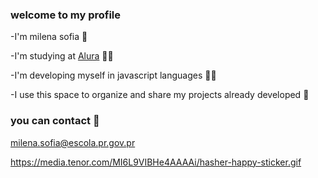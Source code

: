 ### welcome to my profile 

-I'm milena sofia 👧

-I'm studying at [Alura](https://www.alura.pr.gov.br) 👩‍🎓

-I'm developing myself in javascript languages 👩‍🎓

-I use this space to organize and share my projects already developed 🖤

### you can contact 📧

milena.sofia@escola.pr.gov.pr

https://media.tenor.com/MI6L9VIBHe4AAAAi/hasher-happy-sticker.gif


